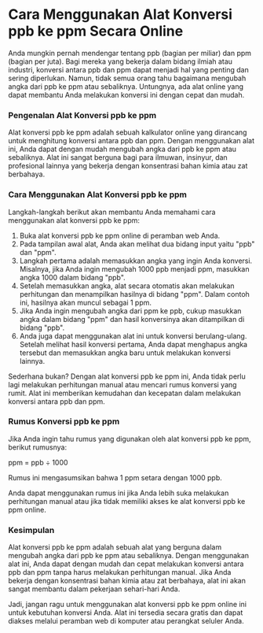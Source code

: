 Cara Menggunakan Alat Konversi ppb ke ppm Secara Online
=======================================================

Anda mungkin pernah mendengar tentang ppb (bagian per miliar) dan ppm (bagian per juta). Bagi mereka yang bekerja dalam bidang ilmiah atau industri, konversi antara ppb dan ppm dapat menjadi hal yang penting dan sering diperlukan. Namun, tidak semua orang tahu bagaimana mengubah angka dari ppb ke ppm atau sebaliknya. Untungnya, ada alat online yang dapat membantu Anda melakukan konversi ini dengan cepat dan mudah.

### Pengenalan Alat Konversi ppb ke ppm

Alat konversi ppb ke ppm adalah sebuah kalkulator online yang dirancang untuk menghitung konversi antara ppb dan ppm. Dengan menggunakan alat ini, Anda dapat dengan mudah mengubah angka dari ppb ke ppm atau sebaliknya. Alat ini sangat berguna bagi para ilmuwan, insinyur, dan profesional lainnya yang bekerja dengan konsentrasi bahan kimia atau zat berbahaya.

### Cara Menggunakan Alat Konversi ppb ke ppm

Langkah-langkah berikut akan membantu Anda memahami cara menggunakan alat konversi ppb ke ppm:

1. Buka alat konversi ppb ke ppm online di peramban web Anda.
2. Pada tampilan awal alat, Anda akan melihat dua bidang input yaitu "ppb" dan "ppm".
3. Langkah pertama adalah memasukkan angka yang ingin Anda konversi. Misalnya, jika Anda ingin mengubah 1000 ppb menjadi ppm, masukkan angka 1000 dalam bidang "ppb".
4. Setelah memasukkan angka, alat secara otomatis akan melakukan perhitungan dan menampilkan hasilnya di bidang "ppm". Dalam contoh ini, hasilnya akan muncul sebagai 1 ppm.
5. Jika Anda ingin mengubah angka dari ppm ke ppb, cukup masukkan angka dalam bidang "ppm" dan hasil konversinya akan ditampilkan di bidang "ppb".
6. Anda juga dapat menggunakan alat ini untuk konversi berulang-ulang. Setelah melihat hasil konversi pertama, Anda dapat menghapus angka tersebut dan memasukkan angka baru untuk melakukan konversi lainnya.

Sederhana bukan? Dengan alat konversi ppb ke ppm ini, Anda tidak perlu lagi melakukan perhitungan manual atau mencari rumus konversi yang rumit. Alat ini memberikan kemudahan dan kecepatan dalam melakukan konversi antara ppb dan ppm.

### Rumus Konversi ppb ke ppm

Jika Anda ingin tahu rumus yang digunakan oleh alat konversi ppb ke ppm, berikut rumusnya:

ppm = ppb ÷ 1000

Rumus ini mengasumsikan bahwa 1 ppm setara dengan 1000 ppb.

Anda dapat menggunakan rumus ini jika Anda lebih suka melakukan perhitungan manual atau jika tidak memiliki akses ke alat konversi ppb ke ppm online.

### Kesimpulan

Alat konversi ppb ke ppm adalah sebuah alat yang berguna dalam mengubah angka dari ppb ke ppm atau sebaliknya. Dengan menggunakan alat ini, Anda dapat dengan mudah dan cepat melakukan konversi antara ppb dan ppm tanpa harus melakukan perhitungan manual. Jika Anda bekerja dengan konsentrasi bahan kimia atau zat berbahaya, alat ini akan sangat membantu dalam pekerjaan sehari-hari Anda.

Jadi, jangan ragu untuk menggunakan alat konversi ppb ke ppm online ini untuk kebutuhan konversi Anda. Alat ini tersedia secara gratis dan dapat diakses melalui peramban web di komputer atau perangkat seluler Anda.